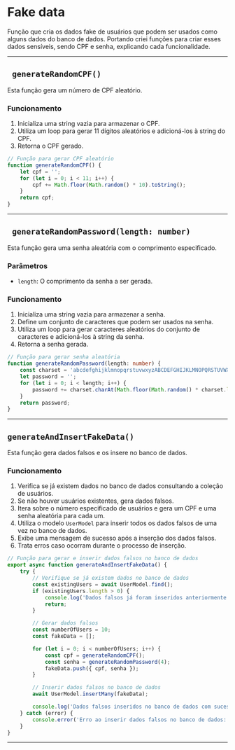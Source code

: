 # Fake data

Função que cria os dados fake de usuários que podem ser usados como alguns dados do banco de dados. 
Portando criei funções para criar esses dados sensíveis, sendo CPF e senha, explicando cada funcionalidade.

---
## `` generateRandomCPF()``
Esta função gera um número de CPF aleatório.

### Funcionamento
1. Inicializa uma string vazia para armazenar o CPF.
2. Utiliza um loop para gerar 11 dígitos aleatórios e adicioná-los à string do CPF.
3. Retorna o CPF gerado.

````ts
// Função para gerar CPF aleatório
function generateRandomCPF() {
    let cpf = '';
    for (let i = 0; i < 11; i++) {
        cpf += Math.floor(Math.random() * 10).toString();
    }
    return cpf;
}
````

---
## `` generateRandomPassword(length: number)``
Esta função gera uma senha aleatória com o comprimento especificado.

### Parâmetros
- `length`: O comprimento da senha a ser gerada.

### Funcionamento
1. Inicializa uma string vazia para armazenar a senha.
2. Define um conjunto de caracteres que podem ser usados na senha.
3. Utiliza um loop para gerar caracteres aleatórios do conjunto de caracteres e adicioná-los à string da senha.
4. Retorna a senha gerada.

````ts
// Função para gerar senha aleatória
function generateRandomPassword(length: number) {
    const charset = 'abcdefghijklmnopqrstuvwxyzABCDEFGHIJKLMNOPQRSTUVWXYZ0123456789';
    let password = '';
    for (let i = 0; i < length; i++) {
        password += charset.charAt(Math.floor(Math.random() * charset.length));
    }
    return password;
}

````

---

## ``generateAndInsertFakeData()``
Esta função gera dados falsos e os insere no banco de dados.

### Funcionamento
1. Verifica se já existem dados no banco de dados consultando a coleção de usuários.
2. Se não houver usuários existentes, gera dados falsos.
3. Itera sobre o número especificado de usuários e gera um CPF e uma senha aleatória para cada um.
4. Utiliza o modelo `UserModel` para inserir todos os dados falsos de uma vez no banco de dados.
5. Exibe uma mensagem de sucesso após a inserção dos dados falsos.
6. Trata erros caso ocorram durante o processo de inserção.

````ts
// Função para gerar e inserir dados falsos no banco de dados
export async function generateAndInsertFakeData() {
    try {
        // Verifique se já existem dados no banco de dados
        const existingUsers = await UserModel.find();
        if (existingUsers.length > 0) {
            console.log('Dados falsos já foram inseridos anteriormente. Não é necessário inserir novamente.');
            return;
        }

        // Gerar dados falsos
        const numberOfUsers = 10;
        const fakeData = [];

        for (let i = 0; i < numberOfUsers; i++) {
            const cpf = generateRandomCPF();
            const senha = generateRandomPassword(4);
            fakeData.push({ cpf, senha });
        }

        // Inserir dados falsos no banco de dados
        await UserModel.insertMany(fakeData);

        console.log('Dados falsos inseridos no banco de dados com sucesso.');
    } catch (error) {
        console.error('Erro ao inserir dados falsos no banco de dados:', error);
    }
}
````

---
